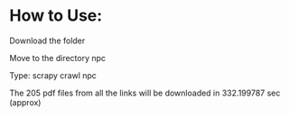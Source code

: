 # How to Use:

Download the folder

Move to the directory npc

Type: scrapy crawl npc

The 205 pdf files from all the links will be downloaded in 332.199787 sec (approx) 

